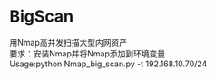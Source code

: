 # BigScan
用Nmap高并发扫描大型内网资产  
要求：安装Nmap并将Nmap添加到环境变量  
Usage:python Nmap_big_scan.py -t 192.168.10.70/24
